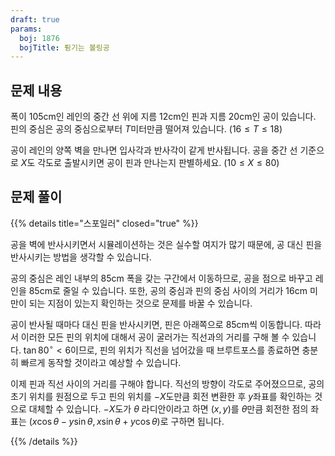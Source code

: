 ```yaml
---
draft: true
params:
  boj: 1876
  bojTitle: 튕기는 볼링공
---
```


## 문제 내용

폭이 105cm인 레인의 중간 선 위에 지름 12cm인 핀과 지름 20cm인 공이 있습니다. 핀의 중심은 공의 중심으로부터 $T$미터만큼 떨어져 있습니다. ($16 \le T \le 18$)

공이 레인의 양쪽 벽을 만나면 입사각과 반사각이 같게 반사됩니다. 공을 중간 선 기준으로 $X$도 각도로 출발시키면 공이 핀과 만나는지 판별하세요. ($10 \le X \le 80$)

## 문제 풀이

{{% details title="스포일러" closed="true" %}}

공을 벽에 반사시키면서 시뮬레이션하는 것은 실수할 여지가 많기 때문에, 공 대신 핀을 반사시키는 방법을 생각할 수 있습니다.

공의 중심은 레인 내부의 85cm 폭을 갖는 구간에서 이동하므로, 공을 점으로 바꾸고 레인을 85cm로 줄일 수 있습니다. 또한, 공의 중심과 핀의 중심 사이의 거리가 16cm 미만이 되는 지점이 있는지 확인하는 것으로 문제를 바꿀 수 있습니다.

공이 반사될 때마다 대신 핀을 반사시키면, 핀은 아래쪽으로 85cm씩 이동합니다. 따라서 이러한 모든 핀의 위치에 대해서 공이 굴러가는 직선과의 거리를 구해 볼 수 있습니다.
$\tan 80^{\circ} < 6$이므로, 핀의 위치가 직선을 넘어갔을 때 브루트포스를 종료하면 충분히 빠르게 동작할 것이라고 예상할 수 있습니다.

이제 핀과 직선 사이의 거리를 구해야 합니다. 직선의 방향이 각도로 주어졌으므로, 공의 초기 위치를 원점으로 두고 핀의 위치를 $-X$도만큼 회전 변환한 후 $y$좌표를 확인하는 것으로 대체할 수 있습니다.
$-X$도가 $\theta$ 라디안이라고 하면 $(x, y)$를 $\theta$만큼 회전한 점의 좌표는 $(x \cos \theta - y \sin \theta, x \sin \theta + y \cos \theta)$로 구하면 됩니다.

{{% /details %}}
